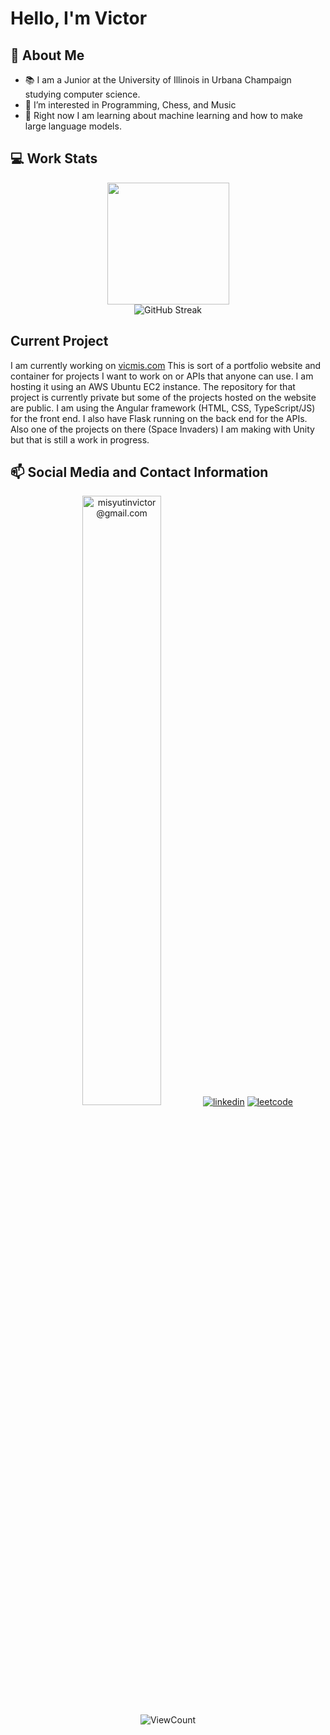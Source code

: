 # Hello, I'm Victor
## 👋 About Me
- 📚 I am a Junior at the University of Illinois in Urbana Champaign studying computer science.
- 👀 I’m interested in Programming, Chess, and Music
- 🌱 Right now I am learning about machine learning and how to make large language models.
## 💻 Work Stats
<p align="center">
  <img height=195px" width="auto" src ="https://github-readme-stats.vercel.app/api/top-langs/?username=victormisyutin&layout=compact&langs_count=10&theme=dark">
  <br>
  <img src="https://github-readme-streak-stats.herokuapp.com?user=victormisyutin&theme=dark" alt="GitHub Streak" />
  <br>
</p>

## Current Project
I am currently working on <a href="https://vicmis.com/">vicmis.com</a>
This is sort of a portfolio website and container for projects I want to work on or APIs that anyone can use.
I am hosting it using an AWS Ubuntu EC2 instance. 
The repository for that project is currently private but some of the projects hosted on the website are public.
I am using the Angular framework (HTML, CSS, TypeScript/JS) for the front end. I also have Flask running on the back end for
the APIs. Also one of the projects on there (Space Invaders) I am making with Unity but that is still a work in progress.

## 📫 Social Media and Contact Information 
<p align="center">
  <a href="mailto: abc@example.com"><img alt="misyutinvictor@gmail.com" height="50%" src="https://img.shields.io/badge/Gmail-D14836?style=for-the-badge&logo=gmail&logoColor=white"></a>
  <a href="https://www.linkedin.com/in/victor-misyutin/"><img alt="linkedin" src="https://img.shields.io/badge/LinkedIn-0077B5?style=for-the-badge&logo=linkedin&logoColor=white"></a>
  <a href="https://leetcode.com/VictorMisyutin/"><img alt="leetcode" src="https://img.shields.io/badge/-LeetCode-FFA116?style=for-the-badge&logo=LeetCode&logoColor=black"></a>
  <br>
  <img alt="ViewCount" src="https://views.whatilearened.today/views/github/victormisyutin/victormisyutin.svg" />
</p>
